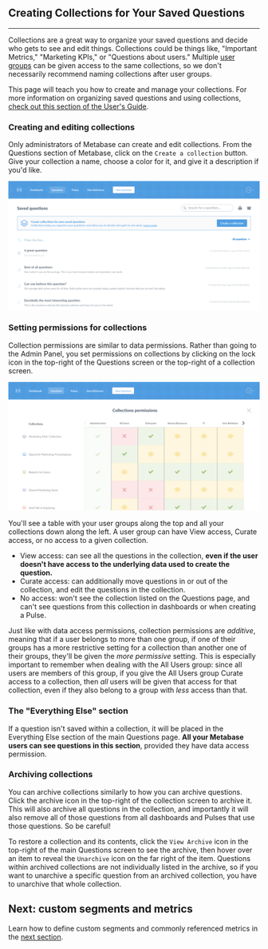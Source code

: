## Creating Collections for Your Saved Questions
---

Collections are a great way to organize your saved questions and decide who gets to see and edit things. Collections could be things like, "Important Metrics," "Marketing KPIs," or "Questions about users." Multiple [user groups](05-setting-permissions.md) can be given access to the same collections, so we don't necessarily recommend naming collections after user groups.

This page will teach you how to create and manage your collections. For more information on organizing saved questions and using collections, [check out this section of the User's Guide](../users-guide/06-sharing-answers.md).

### Creating and editing collections
Only administrators of Metabase can create and edit collections. From the Questions section of Metabase, click on the `Create a collection` button. Give your collection a name, choose a color for it, and give it a description if you'd like.

![Permissions empty state](images/collections/collections-empty-state.png)

### Setting permissions for collections
Collection permissions are similar to data permissions. Rather than going to the Admin Panel, you set permissions on collections by clicking on the lock icon in the top-right of the Questions screen or the top-right of a collection screen.

![Permissions grid](images/collections/permission-grid.png)

You'll see a table with your user groups along the top and all your collections down along the left. A user group can have View access, Curate access, or no access to a given collection.

- View access: can see all the questions in the collection, **even if the user doesn't have access to the underlying data used to create the question.**
- Curate access: can additionally move questions in or out of the collection, and edit the questions in the collection.
- No access: won't see the collection listed on the Questions page, and can't see questions from this collection in dashboards or when creating a Pulse.

Just like with data access permissions, collection permissions are *additive*, meaning that if a user belongs to more than one group, if one of their groups has a more restrictive setting for a collection than another one of their groups, they'll be given the *more permissive* setting. This is especially important to remember when dealing with the All Users group: since all users are members of this group, if you give the All Users group Curate access to a collection, then *all* users will be given that access for that collection, even if they also belong to a group with *less* access than that.

### The "Everything Else" section
If a question isn't saved within a collection, it will be placed in the Everything Else section of the main Questions page. **All your Metabase users can see questions in this section**, provided they have data access permission.

### Archiving collections
You can archive collections similarly to how you can archive questions. Click the archive icon in the top-right of the collection screen to archive it. This will also archive all questions in the collection, and importantly it will also remove all of those questions from all dashboards and Pulses that use those questions. So be careful!

To restore a collection and its contents, click the `View Archive` icon in the top-right of the main Questions screen to see the archive, then hover over an item to reveal the `Unarchive` icon on the far right of the item. Questions within archived collections are not individually listed in the archive, so if you want to unarchive a specific question from an archived collection, you have to unarchive that whole collection.

## Next: custom segments and metrics
Learn how to define custom segments and commonly referenced metrics in the [next section](07-segments-and-metrics.md).
